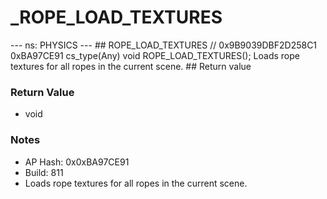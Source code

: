 # _ROPE_LOAD_TEXTURES

--- ns: PHYSICS --- ## ROPE_LOAD_TEXTURES  // 0x9B9039DBF2D258C1 0xBA97CE91 cs_type(Any) void ROPE_LOAD_TEXTURES();  Loads rope textures for all ropes in the current scene.  ## Return value

### Return Value
* void

### Notes
* AP Hash: 0x0xBA97CE91
* Build: 811
* Loads rope textures for all ropes in the current scene.

